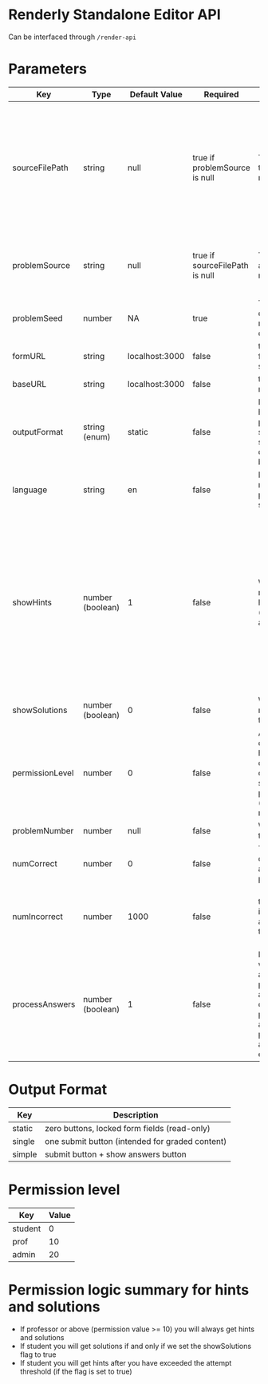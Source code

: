 # Renderly Standalone Editor API
Can be interfaced through `/render-api`

# Parameters
| Key | Type | Default Value | Required | Description | Notes |
| --- | ---- | ------------- | -------- | ----------- | ----- |
| sourceFilePath | string | null | true if problemSource is null | The path to the file to be rendered | Can begin with Library or Contrib, in which case the renderer will automatically adjust the path from the webwork-open-problem-library root |
| problemSource | string | null | true if sourceFilePath is null | The source of a problem to render | base64 encoded raw pg content - can be used instead of sourceFilePath |
| problemSeed | number | NA | true | The seed to determine the randomization of a problem | |
| formURL | string | localhost:3000 | false | the URL for form submission | |
| baseURL | string | localhost:3000 | false | the URL for relative paths | |
| outputFormat | string (enum) | static | false | Determines how the problem should render, see below descriptions below | |
| language | string | en | false | Language to render the problem in (if supported) | |
| showHints | number (boolean) | 1 | false | Whether or not to show hints (restrictions apply) | Hint logic has some hooks into the problem source, if permission level is high enough or `n` number of attempts has been reached they will render if this is true (1), however if false (0) you will never see the hints)
| showSolutions | number (boolean) | 0 | false | Whether or not to show the solutions | |
| permissionLevel | number | 0 | false | Aids in the conrol of show hints, also controls display of scaffold problems (possibly more) | See the levels we use below |
| problemNumber | number | null | false | We don't use this | |
| numCorrect | number | 0 | false | The number of correct attempts on a problem | |
| numIncorrect | number | 1000 | false | the number of incorrect attempts on this problem | Relevant for triggering hints that are not immediately available |
| processAnswers | number (boolean) | 1 | false | Determines whether or not answer json is populated, and whether or not problem_result and problem_state are non-empty | |

# Output Format
| Key | Description |
| ----- | ----- |
| static | zero buttons, locked form fields (read-only) |
| single | one submit button (intended for graded content) |
| simple | submit button + show answers button |

# Permission level
| Key | Value |
| --- | ----- |
| student | 0 |
| prof | 10 | 
| admin | 20 |

# Permission logic summary for hints and solutions
* If professor or above (permission value >= 10) you will always get hints and solutions
* If student you will get solutions if and only if we set the showSolutions flag to true
* If student you will get hints after you have exceeded the attempt threshold (if the flag is set to true)
